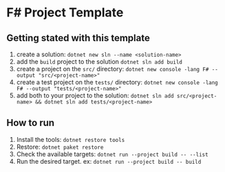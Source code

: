 # F# Project Template

## Getting stated with this template

1. create a solution: `dotnet new sln --name <solution-name>`
2. add the `build` project to the solution `dotnet sln add build`
3. create a project on the `src/` directory: `dotnet new console -lang F# --output "src/<project-name>"`
4. create a test project on the `tests/` directory: `dotnet new console -lang F# --output "tests/<project-name>"`
5. add both to your project to the solution: `dotnet sln add src/<project-name> && dotnet sln add tests/<project-name>`

## How to run

1. Install the tools: `dotnet restore tools`
2. Restore: `dotnet paket restore`
3. Check the available targets: `dotnet run --project build -- --list`
4. Run the desired target. ex: `dotnet run --project build -- build`
